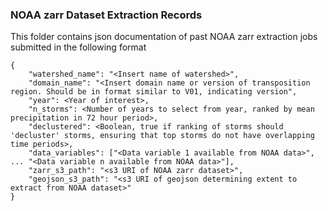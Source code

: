 ### NOAA zarr Dataset Extraction Records

This folder contains json documentation of past NOAA zarr extraction jobs submitted in the following format

```
{
    "watershed_name": "<Insert name of watershed>",
    "domain_name": "<Insert domain name or version of transposition region. Should be in format similar to V01, indicating version",
    "year": <Year of interest>,
    "n_storms": <Number of years to select from year, ranked by mean precipitation in 72 hour period>,
    "declustered": <Boolean, true if ranking of storms should 'decluster' storms, ensuring that top storms do not have overlapping time periods>,
    "data_variables": ["<Data variable 1 available from NOAA data>", ... "<Data variable n available from NOAA data>"],
    "zarr_s3_path": "<s3 URI of NOAA zarr dataset>",
    "geojson_s3_path": "<s3 URI of geojson determining extent to extract from NOAA dataset>"
}
```
